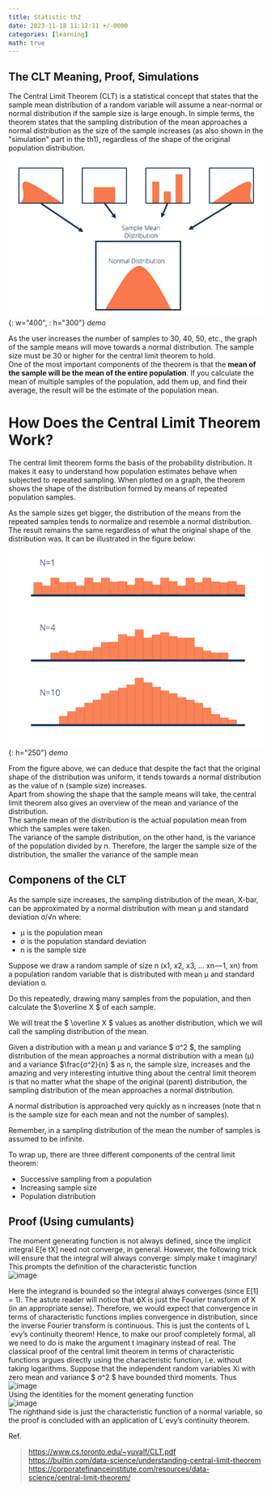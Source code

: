 ```yaml
---
title: Statistic th2
date: 2023-11-18 11:12:11 +/-0000
categories: [learning]
math: true
---
```


## The CLT Meaning, Proof, Simulations

The Central Limit Theorem (CLT) is a statistical concept that states that the sample mean distribution of a random variable will assume a near-normal or normal distribution if the sample size is large enough. In simple terms, the theorem states that the sampling distribution of the mean approaches a normal distribution as the size of the sample increases (as also shown in the "simulation" part in the th1), regardless of the shape of the original population distribution. <br>


![g2](/assets/statiistics/h3/normal.png){: w="400", : h="300"}
_demo_

As the user increases the number of samples to 30, 40, 50, etc., the graph of the sample means will move towards a normal distribution. The sample size must be 30 or higher for the central limit theorem to hold. <br>
One of the most important components of the theorem is that the **mean of the sample will be the mean of the entire population**. If you calculate the mean of multiple samples of the population, add them up, and find their average, the result will be the estimate of the population mean. <br>

# How Does the Central Limit Theorem Work? 
The central limit theorem forms the basis of the probability distribution. It makes it easy to understand how population estimates behave when subjected to repeated sampling. When plotted on a graph, the theorem shows the shape of the distribution formed by means of repeated population samples.

As the sample sizes get bigger, the distribution of the means from the repeated samples tends to normalize and resemble a normal distribution. The result remains the same regardless of what the original shape of the distribution was. It can be illustrated in the figure below:

![g2](/assets/statiistics/H3.5/bell.png){: h="250"}
_demo_

From the figure above, we can deduce that despite the fact that the original shape of the distribution was uniform, it tends towards a normal distribution as the value of n (sample size) increases. <br>
Apart from showing the shape that the sample means will take, the central limit theorem also gives an overview of the mean and variance of the distribution. <br>
The sample mean of the distribution is the actual population mean from which the samples were taken. <br>
The variance of the sample distribution, on the other hand, is the variance of the population divided by n. Therefore, the larger the sample size of the distribution, the smaller the variance of the sample mean

## Componens of the CLT

As the sample size increases, the sampling distribution of the mean, X-bar, can be approximated by a normal distribution with mean µ and standard deviation σ/√n where:
+ µ is the population mean
+ σ is the population standard deviation
+ n is the sample size

Suppose we draw a random sample of size n (x1, x2, x3, … xn — 1, xn) from a population random variable that is distributed with mean µ and standard deviation σ.

Do this repeatedly, drawing many samples from the population, and then calculate the $\overline X $ of each sample. <br>

We will treat the $ \overline X $ values as another distribution, which we will call the sampling distribution of the mean. <br>

Given a distribution with a mean μ and variance $ σ^2 $, the sampling distribution of the mean approaches a normal distribution with a mean (μ) and a variance $\frac{σ^2}{n} $ as n, the sample size, increases and the amazing and very interesting intuitive thing about the central limit theorem is that no matter what the shape of the original (parent) distribution, the sampling distribution of the mean approaches a normal distribution.

A normal distribution is approached very quickly as n increases (note that n is the sample size for each mean and not the number of samples).

Remember, in a sampling distribution of the mean the number of samples is assumed to be infinite.

To wrap up, there are three different components of the central limit theorem:
+ Successive sampling from a population
+ Increasing sample size
+ Population distribution

## Proof (Using cumulants)


The moment generating function is not always defined, since the implicit integral E[e tX] need not converge, in general. However, the following trick
will ensure that the integral will always converge: simply make t imaginary! This prompts the definition of the characteristic function <br>
![image](https://github.com/Cheroberous/cheroberous.github.io/assets/102479391/ccc7c0d8-1342-421f-b56a-b5edc2f13b06) <br>

Here the integrand is bounded so the integral always converges (since E[1] = 1). The astute reader will notice that ϕX is just the Fourier transform of X
(in an appropriate sense). Therefore, we would expect that convergence in terms of characteristic functions implies convergence in distribution, since the
inverse Fourier transform is continuous. This is just the contents of L´evy’s continuity theorem! Hence, to make our proof completely formal, all we need
to do is make the argument t imaginary instead of real. The classical proof of the central limit theorem in terms of characteristic functions argues directly
using the characteristic function, i.e. without taking logarithms. Suppose that the independent random variables Xi with zero mean and variance $ σ^2 $ have bounded third moments. Thus <br>
![image](https://github.com/Cheroberous/cheroberous.github.io/assets/102479391/3dfa7a64-201a-4ca4-aa7c-01ca928d6ac3) <br>
Using the identities for the moment generating function <br>
![image](https://github.com/Cheroberous/cheroberous.github.io/assets/102479391/63e056ae-9554-464d-8b01-05502fe0c550) <br>
The righthand side is just the characteristic function of a normal variable, so the proof is concluded with an application of L´evy’s continuity theorem.








Ref.
>https://www.cs.toronto.edu/~yuvalf/CLT.pdf <br>
>https://builtin.com/data-science/understanding-central-limit-theorem <br>
>https://corporatefinanceinstitute.com/resources/data-science/central-limit-theorem/ <br>
